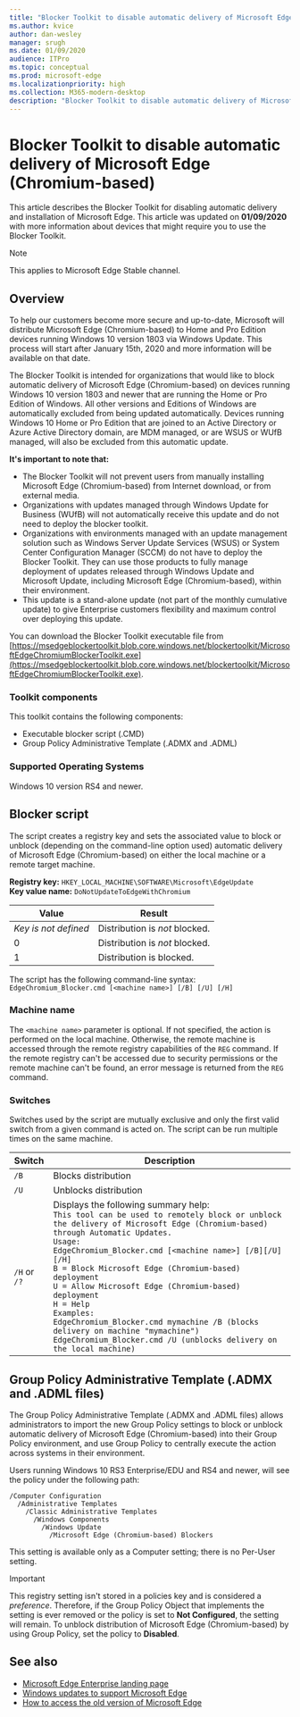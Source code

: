 ```yaml
---
title: "Blocker Toolkit to disable automatic delivery of Microsoft Edge"
ms.author: kvice
author: dan-wesley
manager: srugh
ms.date: 01/09/2020
audience: ITPro
ms.topic: conceptual
ms.prod: microsoft-edge
ms.localizationpriority: high
ms.collection: M365-modern-desktop
description: "Blocker Toolkit to disable automatic delivery of Microsoft Edge"
---
```


# Blocker Toolkit to disable automatic delivery of Microsoft Edge (Chromium-based)

This article describes the Blocker Toolkit for disabling automatic delivery and installation of Microsoft Edge. This article was updated on **01/09/2020** with more information about devices that might require you to use the Blocker Toolkit.

> [!NOTE]
> This applies to Microsoft Edge Stable channel.

## Overview

To help our customers become more secure and up-to-date, Microsoft will distribute Microsoft Edge (Chromium-based) to Home and Pro Edition devices running Windows 10 version 1803 via Windows Update. This process will start after January 15th, 2020 and more information will be available on that date.

The Blocker Toolkit is intended for organizations that would like to block automatic delivery of Microsoft Edge (Chromium-based) on devices running Windows 10 version 1803 and newer that are running the Home or Pro Edition of Windows. All other versions and Editions of Windows are automatically excluded from being updated automatically. Devices running Windows 10 Home or Pro Edition that are joined to an Active Directory or Azure Active Directory domain, are MDM managed, or are WSUS or WUfB managed, will also be excluded from this automatic update.

**It's important to note that:**

- The Blocker Toolkit will not prevent users from manually installing Microsoft Edge (Chromium-based) from Internet download, or from external media.
- Organizations with updates managed through Windows Update for Business (WUfB) will not automatically receive this update and do not need to deploy the blocker toolkit.
- Organizations with environments managed with an update management solution such as Windows Server Update Services (WSUS) or System Center Configuration Manager (SCCM) do not have to deploy the Blocker Toolkit. They can use those products to fully manage deployment of updates released through Windows Update and Microsoft Update, including Microsoft Edge (Chromium-based), within their environment.
- This update is a stand-alone update (not part of the monthly cumulative update) to give Enterprise customers flexibility and maximum control over deploying this update.

You can download the Blocker Toolkit executable file from [https://msedgeblockertoolkit.blob.core.windows.net/blockertoolkit/MicrosoftEdgeChromiumBlockerToolkit.exe](https://msedgeblockertoolkit.blob.core.windows.net/blockertoolkit/MicrosoftEdgeChromiumBlockerToolkit.exe).

### Toolkit components

This toolkit contains the following components:

- Executable blocker script (.CMD)
- Group Policy Administrative Template (.ADMX and .ADML)

### Supported Operating Systems

Windows 10 version RS4 and newer.

## Blocker script

The script creates a registry key and sets the associated value to block or unblock (depending on the command-line option used) automatic delivery of Microsoft Edge (Chromium-based) on either the local machine or a remote target machine.

**Registry key:** `HKEY_LOCAL_MACHINE\SOFTWARE\Microsoft\EdgeUpdate`<br>
**Key value name:** `DoNotUpdateToEdgeWithChromium`

| Value                | Result                         |
|----------------------|--------------------------------|
| *Key is not defined* | Distribution is *not* blocked. |
| 0                    | Distribution is *not* blocked. |
| 1                    | Distribution is blocked.       |

The script has the following command-line syntax:<br>
`EdgeChromium_Blocker.cmd [<machine name>] [/B] [/U] [/H]`

### Machine name

The `<machine name>` parameter is optional. If not specified, the action is performed on the local machine. Otherwise, the remote machine is accessed through the remote registry capabilities of the `REG` command. If the remote registry can't be accessed due to security permissions or the remote machine can't be found, an error message is returned from the `REG` command.

### Switches

Switches used by the script are mutually exclusive and only the first valid switch from a given command is acted on. The script can be run multiple times on the same machine.

| Switch       | Description                              |
|--------------|------------------------------------------|
| `/B`         | Blocks distribution                      |
| `/U`         | Unblocks distribution                    |
| `/H` or `/?` | Displays the following summary help:<br>`This tool can be used to remotely block or unblock the delivery of Microsoft Edge (Chromium-based) through Automatic Updates.`<br> `Usage:`<br>`EdgeChromium_Blocker.cmd [<machine name>] [/B][/U][/H]`<br>`B = Block Microsoft Edge (Chromium-based) deployment`<br>`U = Allow Microsoft Edge (Chromium-based) deployment`<br>`H = Help`<br>`Examples:`<br>`EdgeChromium_Blocker.cmd mymachine /B (blocks delivery on machine "mymachine")`<br>`EdgeChromium_Blocker.cmd /U (unblocks delivery on the local machine)`<br> |

## Group Policy Administrative Template (.ADMX and .ADML files)

The Group Policy Administrative Template (.ADMX  and .ADML files) allows administrators to import the new Group Policy settings to block or unblock automatic delivery of Microsoft Edge (Chromium-based) into their Group Policy environment, and use Group Policy to centrally execute the action across systems in their environment.

Users running Windows 10 RS3 Enterprise/EDU and RS4 and newer, will see the policy under the following path:

```
/Computer Configuration  
  /Administrative Templates
    /Classic Administrative Templates
      /Windows Components
        /Windows Update  
          /Microsoft Edge (Chromium-based) Blockers  
```

This setting is available only as a Computer setting; there is no Per-User setting.

> [!IMPORTANT]
> This registry setting isn't stored in a policies key and is considered a *preference*. Therefore, if the Group Policy Object that implements the setting is ever removed or the policy is set to **Not Configured**, the setting will remain. To unblock distribution of Microsoft Edge (Chromium-based) by using Group Policy, set the policy to **Disabled**.

## See also

- [Microsoft Edge Enterprise landing page](https://www.microsoftedgeinsider.com/enterprise)
- [Windows updates to support Microsoft Edge](https://docs.microsoft.com/deployedge/microsoft-edge-sysupdate-windows-updates)
- [How to access the old version of Microsoft Edge](https://docs.microsoft.com/deployedge/microsoft-edge-sysupdate-access-old-edge)